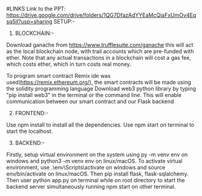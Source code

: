 #LINKS
Link to the PPT: https://drive.google.com/drive/folders/1QG7DfazAdYYEaMcQjaFxUmOv4Eqsq5lI?usp=sharing
SETUP:-

1. BLOCKCHAIN:-

Download ganache from https://www.trufflesuite.com/ganache this will act as the local blockchain node, with trail accounts which are pre-funded with ether. Note that any actual transactions in a blockchain will cost a gas fee, which costs ether, which in turn costs real money.

To program smart contract Remix ide was used(https://remix.ethereum.org/), the smart contracts will be made using the solidity programming language
Download web3 python library by typing "pip install web3" in the terminal or the command line. This will enable communication between our smart contract and our Flask backend

2. FRONTEND:-

Use npm install to install all the dependencies. Use npm start on terminal to start the localhost.

3. BACKEND:-

Firstly, setup virtual environment on the system using py -m venv env on windows and python3 -m venv env on linux/macOS.
To activate virtual environment, use .\env\Scripts\activate on windows and source env/bin/activate on linux/macOS.
Then pip install flask, flask-sqlalchemy.
Then user python app.py on terminal while on root directory to start the backend server simultaneously running npm start on other terminal.
